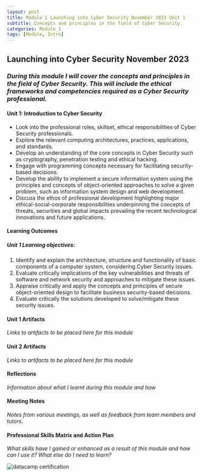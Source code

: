 ```yaml
---
layout: post
title: Module 1 Launching into Cyber Security November 2023 Unit 1
subtitle: Concepts and principles in the field of Cyber Security. 
categories: Module_1
tags: [Module, Intro]
---
```


## Launching into Cyber Security November 2023

### *During this module I will cover the concepts and principles in the field of Cyber Security. This will include the ethical frameworks and competencies required as a Cyber Security professional.*

#### Unit 1: Introduction to Cyber Security

- Look into the professional roles, skillset, ethical responsibilities of Cyber Security professionals.
- Explore the relevant computing architectures, practices, applications, and standards.
- Develop an understanding of the core concepts in Cyber Security such as cryptography, penetration testing and ethical hacking.
- Engage with programming concepts necessary for facilitating security-based decisions.
- Develop the ability to implement a secure information system using the principles and concepts of object-oriented approaches to solve a given problem, such as information system design and web development.
- Discuss the ethos of professional development highlighting major ethical-social-corporate responsibilities underpinning the concepts of threats, securities and global impacts prevailing the recent technological innovations and future applications.

#### Learning Outcomes

##### Unit 1 Learning objectives:

1. Identify and explain the architecture, structure and functionality of basic components of a computer system, considering Cyber Security issues.
2. Evaluate critically implications of the key vulnerabilities and threats of software and network security and approaches to mitigate these issues.
3. Appraise critically and apply the concepts and principles of secure object-oriented design to facilitate business security-based decisions.
4. Evaluate critically the solutions developed to solve/mitigate these security issues.

#### Unit 1 Artifacts

*Links to artifacts to be placed here for this module*

#### Unit 2 Artifacts

*Links to artifacts to be placed here for this module*

#### Reflections

*Information about what I learnt during this module and how*

#### Meeting Notes

*Notes from various meetings, as well as feedback from team members and tutors.*

#### Professional Skills Matrix and Action Plan

*What skills have I gained or enhanced as a result of this module and how can I use it? What else do I need to learn?*

![datacamp certification](/assets/images/banners/datacamp_certificate_dummy.jpg)
